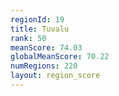 ```yaml
---
regionId: 19
title: Tuvalu
rank: 50
meanScore: 74.03
globalMeanScore: 70.22
numRegions: 220
layout: region_score
---
```

